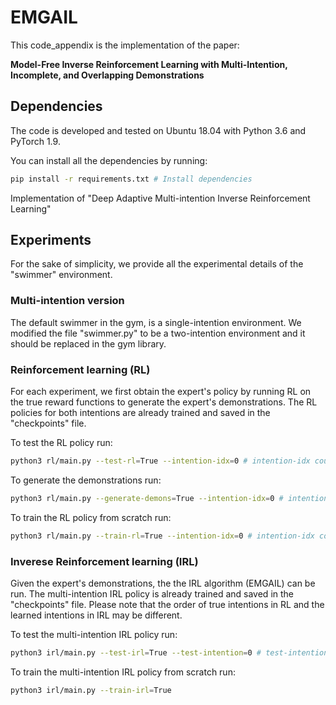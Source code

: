 # EMGAIL

This code_appendix is the implementation of the paper:

**Model-Free Inverse Reinforcement Learning with Multi-Intention, Incomplete, and Overlapping Demonstrations</a>**


## Dependencies
The code is developed and tested on Ubuntu 18.04 with Python 3.6 and PyTorch 1.9.

You can install all the dependencies by running:

```bash
pip install -r requirements.txt # Install dependencies
```

Implementation of "Deep Adaptive Multi-intention Inverse Reinforcement Learning"

## Experiments
For the sake of simplicity, we provide all the experimental details of the "swimmer" environment.

### Multi-intention version
The default swimmer in the gym, is a single-intention environment. We modified the file "swimmer.py" to be a two-intention environment and it should be replaced in the gym library.

### Reinforcement learning (RL)
For each experiment, we first obtain the expert's policy by running RL on the true reward functions to generate the expert's demonstrations. The RL policies for both intentions are already trained and saved in the "checkpoints" file.

To test the RL policy run:
```bash
python3 rl/main.py --test-rl=True --intention-idx=0 # intention-idx could be either 0 or 1
```

To generate the demonstrations run:
```bash
python3 rl/main.py --generate-demons=True --intention-idx=0 # intention-idx could be either 0 or 1
```

To train the RL policy from scratch run:
```bash
python3 rl/main.py --train-rl=True --intention-idx=0 # intention-idx could be either 0 or 1
```

### Inverese Reinforcement learning (IRL)
Given the expert's demonstrations, the the IRL algorithm (EMGAIL) can be run. The multi-intention IRL policy is already trained and saved in the "checkpoints" file. Please note that the order of true intentions in RL and the learned intentions in IRL may be different. 

To test the multi-intention IRL policy run:
```bash
python3 irl/main.py --test-irl=True --test-intention=0 # test-intention could be either 0 or 1
```

To train the multi-intention IRL policy from scratch run:
```bash
python3 irl/main.py --train-irl=True
```

